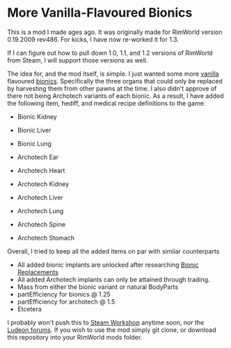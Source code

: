# More Vanilla-Flavoured Bionics
This is a mod I made ages ago. It was originally made for RimWorld version 0.19.2009 rev486.
For kicks, I have now re-worked it for 1.3. 

If I can figure out how to pull down 1.0, 1.1, and 1.2 versions of RimWorld from Steam, I will support those versions as well.

[//]: # (TODO: Figure out how to downloader different versions of RimWorld from Steam)
[//]: # (TODO: RimWorld 1.0 support)
[//]: # (TODO: RimWorld 1.1 support)
[//]: # (TODO: RimWorld 1.2 support)

The idea for, and the mod itself, is simple. I just wanted some more [vanilla](https://en.wikipedia.org/wiki/Vanilla_software) flavoured [bionics](https://rimworldwiki.com/wiki/Artificial_body_parts). Specifically the three organs that could only be replaced by harvesting them from other pawns at the time. 
I also didn't approve of there not being Archotech variants of each bionic. As a result, I have added the following item, hediff, and medical recipe definitions to the game:

- Bionic Kidney
- Bionic Liver
- Bionic Lung

- Archotech Ear
- Archotech Heart
- Archotech Kidney
- Archotech Liver
- Archotech Lung
- Archotech Spine
- Archotech Stomach

Overall, I tried to keep all the added items on par with similar counterparts
- All added bionic implants are unlocked after researching [Bionic Replacements](https://rimworldwiki.com/wiki/Research#Bionic_replacements)
- All added Archotech implants can only be attained through trading.
- Mass from either the bionic variant or natural BodyParts
- partEfficiency for bionics @ 1.25
- partEfficiency for archotech @ 1.5
- Etcetera 

[//]: # (TODO: Was there anything else I needed to add here?)

I probably won't push this to [Steam Workshop](https://steamcommunity.com/app/294100/workshop/) anytime soon, nor the [Ludeon forums](https://ludeon.com/forums/index.php). If you wish to use the mod simply git clone, or download this repository into your RimWorld mods folder.

[//]: # (TODO: Upload to Steam Workshop)
[//]: # (TODO: Post on Ludeon forums)
